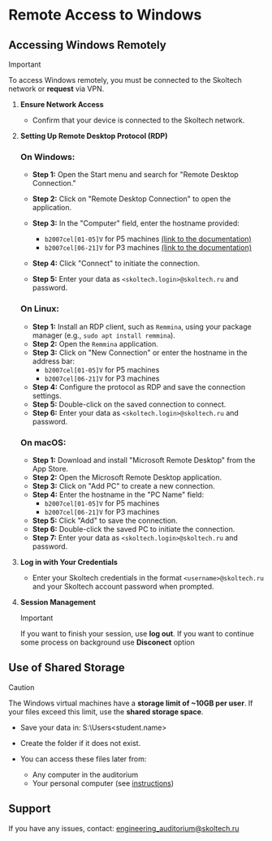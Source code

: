 # Remote Access to Windows

## Accessing Windows Remotely

> [!IMPORTANT]
> To access Windows remotely, you must be connected to the Skoltech network or **request** via VPN.

1. **Ensure Network Access**
   - Confirm that your device is connected to the Skoltech network.

2. **Setting Up Remote Desktop Protocol (RDP)**

   ### On Windows:
   - **Step 1:** Open the Start menu and search for "Remote Desktop Connection."
   - **Step 2:** Click on "Remote Desktop Connection" to open the application.
   - **Step 3:** In the "Computer" field, enter the hostname provided:
     - `b2007cel[01-05]V` for P5 machines [(link to the documentation)](https://sci.skoltech.ru/eng_class/software_and_infrastructure)
     - `b2007cel[06-21]V` for P3 machines [(link to the documentation)](https://sci.skoltech.ru/eng_class/software_and_infrastructure)

   - **Step 4:** Click "Connect" to initiate the connection.
   - **Step 5:** Enter your data as `<skoltech.login>@skoltech.ru` and password.

   ### On Linux:
   - **Step 1:** Install an RDP client, such as `Remmina`, using your package manager (e.g., `sudo apt install remmina`).
   - **Step 2:** Open the `Remmina` application.
   - **Step 3:** Click on "New Connection" or enter the hostname in the address bar:
     - `b2007cel[01-05]V` for P5 machines
     - `b2007cel[06-21]V` for P3 machines
   - **Step 4:** Configure the protocol as RDP and save the connection settings.
   - **Step 5:** Double-click on the saved connection to connect.
   - **Step 6:** Enter your data as `<skoltech.login>@skoltech.ru` and password.

   ### On macOS:
   - **Step 1:** Download and install "Microsoft Remote Desktop" from the App Store.
   - **Step 2:** Open the Microsoft Remote Desktop application.
   - **Step 3:** Click on "Add PC" to create a new connection.
   - **Step 4:** Enter the hostname in the "PC Name" field:
     - `b2007cel[01-05]V` for P5 machines
     - `b2007cel[06-21]V` for P3 machines
   - **Step 5:** Click "Add" to save the connection.
   - **Step 6:** Double-click the saved PC to initiate the connection.
   - **Step 7:** Enter your data as `<skoltech.login>@skoltech.ru` and password.


3. **Log in with Your Credentials**
   - Enter your Skoltech credentials in the format `<username>@skoltech.ru` and your Skoltech account password when prompted.

4. **Session Management**
   > [!IMPORTANT]
   > If you want to finish your session, use **log out**. If you want to continue some process on background use **Disconect** option


## Use of Shared Storage

> [!CAUTION]
> The Windows virtual machines have a **storage limit of ~10GB per user**. If your files exceed this limit, use the **shared storage space**.

- Save your data in:
S:\Users\<student.name>

- Create the folder if it does not exist.
- You can access these files later from:
  - Any computer in the auditorium
  - Your personal computer (see [instructions](https://sci.skoltech.ru/eng_class/storage_windows))

## Support
If you have any issues, contact:
engineering_auditorium@skoltech.ru